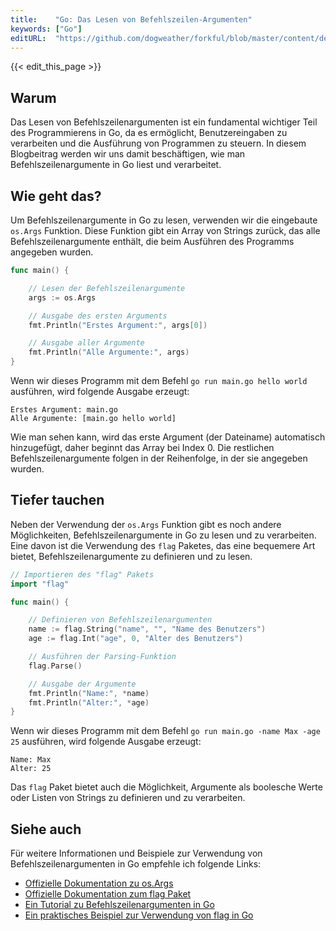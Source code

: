 ```yaml
---
title:    "Go: Das Lesen von Befehlszeilen-Argumenten"
keywords: ["Go"]
editURL:  "https://github.com/dogweather/forkful/blob/master/content/de/go/reading-command-line-arguments.md"
---
```


{{< edit_this_page >}}

## Warum

Das Lesen von Befehlszeilenargumenten ist ein fundamental wichtiger Teil des Programmierens in Go, da es ermöglicht, Benutzereingaben zu verarbeiten und die Ausführung von Programmen zu steuern. In diesem Blogbeitrag werden wir uns damit beschäftigen, wie man Befehlszeilenargumente in Go liest und verarbeitet.

## Wie geht das?

Um Befehlszeilenargumente in Go zu lesen, verwenden wir die eingebaute `os.Args` Funktion. Diese Funktion gibt ein Array von Strings zurück, das alle Befehlszeilenargumente enthält, die beim Ausführen des Programms angegeben wurden.

```Go
func main() {

    // Lesen der Befehlszeilenargumente
    args := os.Args

    // Ausgabe des ersten Arguments
    fmt.Println("Erstes Argument:", args[0])

    // Ausgabe aller Argumente
    fmt.Println("Alle Argumente:", args)
}
```

Wenn wir dieses Programm mit dem Befehl `go run main.go hello world` ausführen, wird folgende Ausgabe erzeugt:

```
Erstes Argument: main.go
Alle Argumente: [main.go hello world]
```

Wie man sehen kann, wird das erste Argument (der Dateiname) automatisch hinzugefügt, daher beginnt das Array bei Index 0. Die restlichen Befehlszeilenargumente folgen in der Reihenfolge, in der sie angegeben wurden.

## Tiefer tauchen

Neben der Verwendung der `os.Args` Funktion gibt es noch andere Möglichkeiten, Befehlszeilenargumente in Go zu lesen und zu verarbeiten. Eine davon ist die Verwendung des `flag` Paketes, das eine bequemere Art bietet, Befehlszeilenargumente zu definieren und zu lesen.

```Go
// Importieren des "flag" Pakets
import "flag"

func main() {

    // Definieren von Befehlszeilenargumenten
    name := flag.String("name", "", "Name des Benutzers")
    age := flag.Int("age", 0, "Alter des Benutzers")

    // Ausführen der Parsing-Funktion
    flag.Parse()

    // Ausgabe der Argumente
    fmt.Println("Name:", *name)
    fmt.Println("Alter:", *age)
}
```

Wenn wir dieses Programm mit dem Befehl `go run main.go -name Max -age 25` ausführen, wird folgende Ausgabe erzeugt:

```
Name: Max
Alter: 25
```

Das `flag` Paket bietet auch die Möglichkeit, Argumente als boolesche Werte oder Listen von Strings zu definieren und zu verarbeiten.

## Siehe auch

Für weitere Informationen und Beispiele zur Verwendung von Befehlszeilenargumenten in Go empfehle ich folgende Links:

- [Offizielle Dokumentation zu os.Args](https://golang.org/pkg/os/)
- [Offizielle Dokumentation zum flag Paket](https://golang.org/pkg/flag/)
- [Ein Tutorial zu Befehlszeilenargumenten in Go](https://gobyexample.com/command-line-arguments)
- [Ein praktisches Beispiel zur Verwendung von flag in Go](https://golangbot.com/command-line-arguments/)